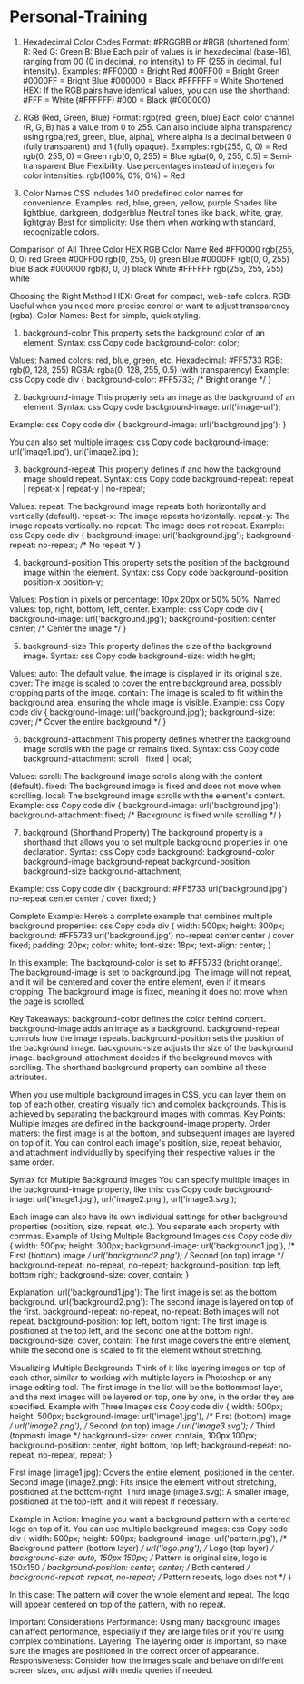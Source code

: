 # Personal-Training

1. Hexadecimal Color Codes
Format: #RRGGBB or #RGB (shortened form)
R: Red
G: Green
B: Blue
Each pair of values is in hexadecimal (base-16), ranging from 00 (0 in decimal, no intensity) to FF (255 in decimal, full intensity).
Examples:
#FF0000 = Bright Red
#00FF00 = Bright Green
#0000FF = Bright Blue
#000000 = Black
#FFFFFF = White
Shortened HEX: If the RGB pairs have identical values, you can use the shorthand:
#FFF = White (#FFFFFF)
#000 = Black (#000000)

2. RGB (Red, Green, Blue)
Format: rgb(red, green, blue)
Each color channel (R, G, B) has a value from 0 to 255.
Can also include alpha transparency using rgba(red, green, blue, alpha), where alpha is a decimal between 0 (fully transparent) and 1 (fully opaque).
Examples:
rgb(255, 0, 0) = Red
rgb(0, 255, 0) = Green
rgb(0, 0, 255) = Blue
rgba(0, 0, 255, 0.5) = Semi-transparent Blue
Flexibility: Use percentages instead of integers for color intensities:
rgb(100%, 0%, 0%) = Red

3. Color Names
CSS includes 140 predefined color names for convenience.
Examples:
red, blue, green, yellow, purple
Shades like lightblue, darkgreen, dodgerblue
Neutral tones like black, white, gray, lightgray
Best for simplicity: Use them when working with standard, recognizable colors.

Comparison of All Three
Color
HEX
RGB
Color Name
Red
#FF0000
rgb(255, 0, 0)
red
Green
#00FF00
rgb(0, 255, 0)
green
Blue
#0000FF
rgb(0, 0, 255)
blue
Black
#000000
rgb(0, 0, 0)
black
White
#FFFFFF
rgb(255, 255, 255)
white


Choosing the Right Method
HEX: Great for compact, web-safe colors.
RGB: Useful when you need more precise control or want to adjust transparency (rgba).
Color Names: Best for simple, quick styling.
1. background-color
This property sets the background color of an element.
Syntax:
css
Copy code
background-color: color;


Values:
Named colors: red, blue, green, etc.
Hexadecimal: #FF5733
RGB: rgb(0, 128, 255)
RGBA: rgba(0, 128, 255, 0.5) (with transparency)
Example:
css
Copy code
div {
  background-color: #FF5733; /* Bright orange */
}



2. background-image
This property sets an image as the background of an element.
Syntax:
css
Copy code
background-image: url('image-url');


Example:
css
Copy code
div {
  background-image: url('background.jpg');
}


You can also set multiple images:
css
Copy code
background-image: url('image1.jpg'), url('image2.jpg');



3. background-repeat
This property defines if and how the background image should repeat.
Syntax:
css
Copy code
background-repeat: repeat | repeat-x | repeat-y | no-repeat;


Values:
repeat: The background image repeats both horizontally and vertically (default).
repeat-x: The image repeats horizontally.
repeat-y: The image repeats vertically.
no-repeat: The image does not repeat.
Example:
css
Copy code
div {
  background-image: url('background.jpg');
  background-repeat: no-repeat; /* No repeat */
}



4. background-position
This property sets the position of the background image within the element.
Syntax:
css
Copy code
background-position: position-x position-y;


Values:
Position in pixels or percentage: 10px 20px or 50% 50%.
Named values: top, right, bottom, left, center.
Example:
css
Copy code
div {
  background-image: url('background.jpg');
  background-position: center center; /* Center the image */
}



5. background-size
This property defines the size of the background image.
Syntax:
css
Copy code
background-size: width height;


Values:
auto: The default value, the image is displayed in its original size.
cover: The image is scaled to cover the entire background area, possibly cropping parts of the image.
contain: The image is scaled to fit within the background area, ensuring the whole image is visible.
Example:
css
Copy code
div {
  background-image: url('background.jpg');
  background-size: cover; /* Cover the entire background */
}



6. background-attachment
This property defines whether the background image scrolls with the page or remains fixed.
Syntax:
css
Copy code
background-attachment: scroll | fixed | local;


Values:
scroll: The background image scrolls along with the content (default).
fixed: The background image is fixed and does not move when scrolling.
local: The background image scrolls with the element's content.
Example:
css
Copy code
div {
  background-image: url('background.jpg');
  background-attachment: fixed; /* Background is fixed while scrolling */
}



7. background (Shorthand Property)
The background property is a shorthand that allows you to set multiple background properties in one declaration.
Syntax:
css
Copy code
background: background-color background-image background-repeat background-position background-size background-attachment;


Example:
css
Copy code
div {
  background: #FF5733 url('background.jpg') no-repeat center center / cover fixed;
}



Complete Example:
Here’s a complete example that combines multiple background properties:
css
Copy code
div {
  width: 500px;
  height: 300px;
  background: #FF5733 url('background.jpg') no-repeat center center / cover fixed;
  padding: 20px;
  color: white;
  font-size: 18px;
  text-align: center;
}

In this example:
The background-color is set to #FF5733 (bright orange).
The background-image is set to background.jpg.
The image will not repeat, and it will be centered and cover the entire element, even if it means cropping.
The background image is fixed, meaning it does not move when the page is scrolled.

Key Takeaways:
background-color defines the color behind content.
background-image adds an image as a background.
background-repeat controls how the image repeats.
background-position sets the position of the background image.
background-size adjusts the size of the background image.
background-attachment decides if the background moves with scrolling.
The shorthand background property can combine all these attributes.

When you use multiple background images in CSS, you can layer them on top of each other, creating visually rich and complex backgrounds. This is achieved by separating the background images with commas.
Key Points:
Multiple images are defined in the background-image property.
Order matters: the first image is at the bottom, and subsequent images are layered on top of it.
You can control each image's position, size, repeat behavior, and attachment individually by specifying their respective values in the same order.

Syntax for Multiple Background Images
You can specify multiple images in the background-image property, like this:
css
Copy code
background-image: url('image1.jpg'), url('image2.png'), url('image3.svg');

Each image can also have its own individual settings for other background properties (position, size, repeat, etc.). You separate each property with commas.
Example of Using Multiple Background Images
css
Copy code
div {
  width: 500px;
  height: 300px;
  background-image: 
    url('background1.jpg'), /* First (bottom) image */
    url('background2.png'); /* Second (on top) image */
  background-repeat: no-repeat, no-repeat;
  background-position: top left, bottom right;
  background-size: cover, contain;
}

Explanation:
url('background1.jpg'): The first image is set as the bottom background.
url('background2.png'): The second image is layered on top of the first.
background-repeat: no-repeat, no-repeat: Both images will not repeat.
background-position: top left, bottom right: The first image is positioned at the top left, and the second one at the bottom right.
background-size: cover, contain: The first image covers the entire element, while the second one is scaled to fit the element without stretching.

Visualizing Multiple Backgrounds
Think of it like layering images on top of each other, similar to working with multiple layers in Photoshop or any image editing tool. The first image in the list will be the bottommost layer, and the next images will be layered on top, one by one, in the order they are specified.
Example with Three Images
css
Copy code
div {
  width: 500px;
  height: 500px;
  background-image: 
    url('image1.jpg'),      /* First (bottom) image */
    url('image2.png'),      /* Second (on top) image */
    url('image3.svg');      /* Third (topmost) image */
  background-size: cover, contain, 100px 100px;
  background-position: center, right bottom, top left;
  background-repeat: no-repeat, no-repeat, repeat;
}

First image (image1.jpg): Covers the entire element, positioned in the center.
Second image (image2.png): Fits inside the element without stretching, positioned at the bottom-right.
Third image (image3.svg): A smaller image, positioned at the top-left, and it will repeat if necessary.

Example in Action:
Imagine you want a background pattern with a centered logo on top of it. You can use multiple background images:
css
Copy code
div {
  width: 500px;
  height: 500px;
  background-image: 
    url('pattern.jpg'),      /* Background pattern (bottom layer) */
    url('logo.png');         /* Logo (top layer) */
  background-size: auto, 150px 150px; /* Pattern is original size, logo is 150x150 */
  background-position: center, center; /* Both centered */
  background-repeat: repeat, no-repeat; /* Pattern repeats, logo does not */
}

In this case:
The pattern will cover the whole element and repeat.
The logo will appear centered on top of the pattern, with no repeat.

Important Considerations
Performance: Using many background images can affect performance, especially if they are large files or if you're using complex combinations.
Layering: The layering order is important, so make sure the images are positioned in the correct order of appearance.
Responsiveness: Consider how the images scale and behave on different screen sizes, and adjust with media queries if needed.

